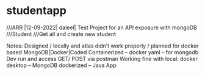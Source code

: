 # studentapp

///ARR |12-09-2022| daleel| Test Project for an API exposure with mongoDB
///Student
///Get all and create new student

Notes:
Designed / locally and atlas didn’t work properly / planned for docker based
MongoDB|Docker|Coded
Containerized – docker yaml – for mongodb
Dev run and access GET/ POST via postman
Working fine with local: docker desktop – MongoDB dockerized – Java App

